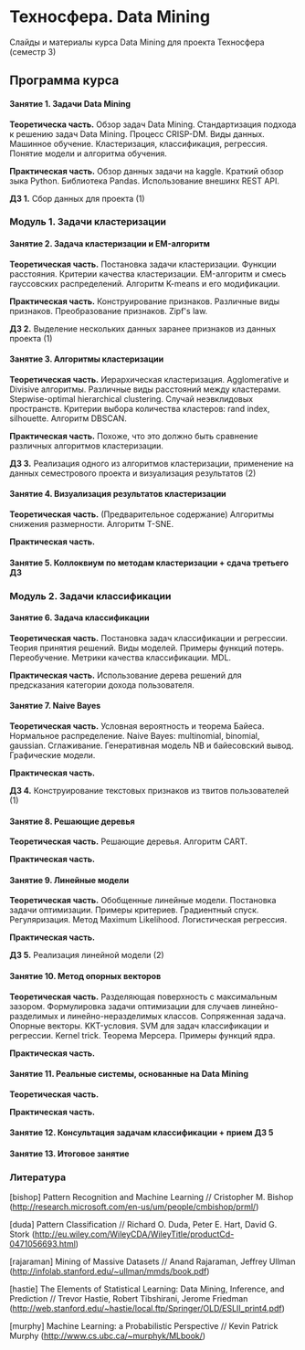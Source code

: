 Техносфера. Data Mining 
========

Слайды и материалы курса Data Mining для проекта Техносфера (семестр 3)

## Программа курса

#### Занятие 1. Задачи Data Mining

**Теоретическа часть.** Обзор задач Data Mining. Стандартизация подхода к решению задач Data Mining. Процесс CRISP-DM. Виды данных. Машинное обучение. Кластеризация, классификация, регрессия. Понятие модели и алгоритма обучения.

**Практическая часть.** Обзор данных задачи на kaggle. Краткий обзор зыка Python. Библиотека Pandas. Использование внешинх REST API.

**ДЗ 1.** Сбор данных для проекта (1)

### Модуль 1. Задачи кластеризации

#### Занятие 2. Задача кластеризации и EM-алгоритм

**Теоретическая часть.** Постановка задачи кластеризации. Функции расстояния. Критерии качества кластеризации. EM-алгоритм и смесь гауссовских распределений. Алгоритм K-means и его модификации.

**Практическая часть.** Конструирование признаков. Различные виды признаков. Преобразование признаков. Zipf's law.

**ДЗ 2.** Выделение нескольких данных заранее признаков из данных проекта (1)

#### Занятие 3. Алгоритмы кластеризации

**Теоретическая часть.** Иерархическая кластеризация. Agglomerative и Divisive алгоритмы. Различные виды расстояний между кластерами. Stepwise-optimal hierarchical clustering. Случай неэвклидовых пространств. Критерии выбора количества кластеров: rand index, silhouette. Алгоритм DBSCAN.

**Практическая часть.** Похоже, что это должно быть сравнение различных алгоритмов кластеризации.

**ДЗ 3.** Реализация одного из алгоритмов кластеризации, применение на данных семестрового проекта и визуализация результатов (2)

#### Занятие 4. Визуализация результатов кластеризации

**Теоретическая часть.** (Предварительное содержание) Алгоритмы снижения размерности. Алгоритм T-SNE.

**Практическая часть.**

#### Занятие 5. Коллоквиум по методам кластеризации + сдача третьего ДЗ

### Модуль 2. Задачи классификации

#### Занятие 6. Задача классификации

**Теоретическая часть.** Постановка задач классификации и регрессии. Теория принятия решений. Виды моделей. Примеры функций потерь. Переобучение. Метрики качества классификации. MDL.

**Практическая часть.** Использование дерева решений для предсказания категории дохода пользователя.

#### Занятие 7. Naive Bayes

**Теоретическая часть.** Условная вероятность и теорема Байеса. Нормальное распределение. Naive Bayes: multinomial, binomial, gaussian. Сглаживание. Генеративная модель NB и байесовский вывод. Графические модели.

**Практическая часть.**

**ДЗ 4.** Конструирование текстовых признаков из твитов пользователей (1)

#### Занятие 8. Решающие деревья

**Теоретическая часть.** Решающие деревья. Алгоритм CART.

**Практическая часть.**

#### Занятие 9. Линейные модели

**Теоретическая часть.** Обобщенные линейные модели. Постановка задачи оптимизации. Примеры критериев. Градиентный спуск. Регуляризация. Метод Maximum Likelihood. Логистическая регрессия.

**Практическая часть.**

**ДЗ 5.** Реализация линейной модели (2)

#### Занятие 10. Метод опорных векторов

**Теоретическая часть.** Разделяющая поверхность с максимальным зазором. Формулировка задачи оптимизации для случаев линейно-разделимых и линейно-неразделимых классов. Сопряженная задача. Опорные векторы. KKT-условия. SVM для задач классификации и регрессии. Kernel trick. Теорема Мерсера. Примеры функций ядра.

**Практическая часть.**

#### Занятие 11. Реальные системы, основанные на Data Mining

**Теоретическая часть.** 

**Практическая часть.**

#### Занятие 12. Консультация задачам классификации + прием ДЗ 5

#### Занятие 13. Итоговое занятие

### Литература

[bishop] Pattern Recognition and Machine Learning // Cristopher M. Bishop (http://research.microsoft.com/en-us/um/people/cmbishop/prml/)

[duda] Pattern Classification // Richard O. Duda, Peter E. Hart, David G. Stork (http://eu.wiley.com/WileyCDA/WileyTitle/productCd-0471056693.html)

[rajaraman] Mining of Massive Datasets // Anand Rajaraman, Jeffrey Ullman (http://infolab.stanford.edu/~ullman/mmds/book.pdf)

[hastie] The Elements of Statistical Learning: Data Mining, Inference, and Prediction // Trevor Hastie, Robert Tibshirani, Jerome Friedman  (http://web.stanford.edu/~hastie/local.ftp/Springer/OLD/ESLII_print4.pdf)

[murphy] Machine Learning: a Probabilistic Perspective // Kevin Patrick Murphy (http://www.cs.ubc.ca/~murphyk/MLbook/)
